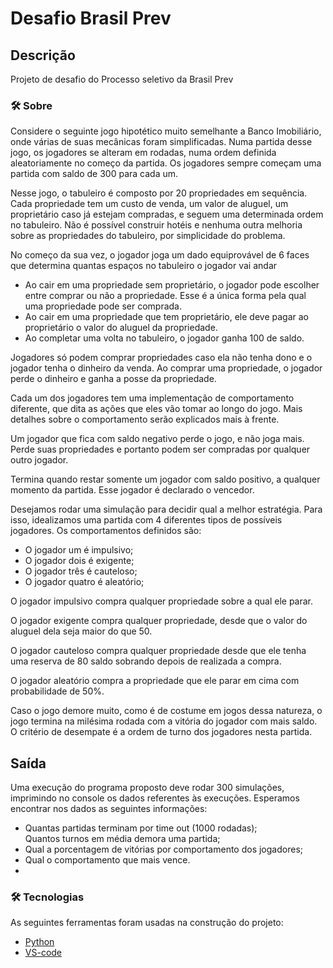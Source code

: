 # Desafio Brasil Prev
## Descrição
<p align="left"> Projeto de desafio do Processo seletivo da Brasil Prev</p>

### 🛠 Sobre


<p>Considere o seguinte jogo hipotético muito semelhante a Banco Imobiliário, onde várias de suas mecânicas foram simplificadas. Numa partida desse jogo, os jogadores se alteram em rodadas, numa ordem definida aleatoriamente no começo da partida. Os jogadores sempre começam uma partida com saldo de 300 para cada um.</p>

<p>Nesse jogo, o tabuleiro é composto por 20 propriedades em sequência. Cada propriedade tem um custo de venda, um valor de aluguel, um proprietário caso já estejam compradas, e seguem uma determinada ordem no tabuleiro. Não é possível construir hotéis e nenhuma outra melhoria sobre as propriedades do tabuleiro, por simplicidade do problema.</p> 
<p>No começo da sua vez, o jogador joga um dado equiprovável de 6 faces que determina quantas espaços no tabuleiro o jogador vai andar
</p>

<ul>

<li>Ao cair em uma propriedade sem proprietário, o jogador pode escolher entre comprar ou não a
propriedade. Esse é a única forma pela qual uma propriedade pode ser comprada.</li>
<li>Ao cair em uma propriedade que tem proprietário, ele deve pagar ao proprietário o valor do aluguel da
propriedade.</li>
<li>Ao completar uma volta no tabuleiro, o jogador ganha 100 de saldo.</li>

</ul>

<p>Jogadores só podem comprar propriedades caso ela não tenha dono e o jogador tenha o dinheiro da venda.
Ao comprar uma propriedade, o jogador perde o dinheiro e ganha a posse da propriedade.</p>
<p>Cada um dos jogadores tem uma implementação de comportamento diferente, que dita as ações que eles
vão tomar ao longo do jogo. Mais detalhes sobre o comportamento serão explicados mais à frente.</p>
<p>Um jogador que fica com saldo negativo perde o jogo, e não joga mais. Perde suas propriedades e portanto podem ser compradas por qualquer outro jogador.</p>
<p>Termina quando restar somente um jogador com saldo positivo, a qualquer momento da partida. Esse jogador é declarado o vencedor.</p>
<p>Desejamos rodar uma simulação para decidir qual a melhor estratégia. Para isso, idealizamos uma partida
com 4 diferentes tipos de possíveis jogadores. Os comportamentos definidos são:</p>

<ul>
<li>O jogador um é impulsivo;
</li>
<li>O jogador dois é exigente;
</li>
<li>O jogador três é cauteloso;
</li>
<li>O jogador quatro é aleatório;
</li>
</ul>
<p>O jogador impulsivo compra qualquer propriedade sobre a qual ele parar.</p>
<p>O jogador exigente compra qualquer propriedade, desde que o valor do aluguel dela seja maior do que 50.</p>
<p>O jogador cauteloso compra qualquer propriedade desde que ele tenha uma reserva de 80 saldo sobrando
depois de realizada a compra.</p>
<p>O jogador aleatório compra a propriedade que ele parar em cima com probabilidade de 50%.</p>
<p>Caso o jogo demore muito, como é de costume em jogos dessa natureza, o jogo termina na milésima rodada com a vitória do jogador com mais saldo. O critério de desempate é a ordem de turno dos jogadores nesta
partida.</p>
<h2>Saída</h2>
<p>Uma execução do programa proposto deve rodar 300 simulações, imprimindo no console os dados referentes
às execuções. Esperamos encontrar nos dados as seguintes informações:</p>
<ul>
<li>Quantas partidas terminam por
time out (1000 rodadas);
</li>Quantos turnos em média demora uma partida;
<li>Qual a porcentagem de vitórias por comportamento dos jogadores;
</li>
<li>Qual o comportamento que mais vence.
</li>
<li>
</li>
</ul>

### 🛠 Tecnologias

As seguintes ferramentas foram usadas na construção do projeto:

- [Python](https://www.python.org/)
- [VS-code](https://code.visualstudio.com/)